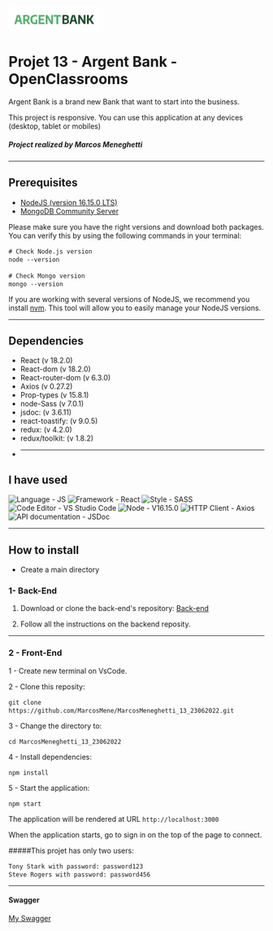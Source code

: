   <img src='../src/assets/argentBankLogo.png' width="180" />  
  
# Projet 13 - Argent Bank - OpenClassrooms

Argent Bank is a brand new Bank that want to start into the business.

This project is responsive. You can use this application at any devices (desktop, tablet or mobiles)

##### Project realized by Marcos Meneghetti

---

## Prerequisites

- [NodeJS (version 16.15.0 LTS)](https://nodejs.org/en/)
- [MongoDB Community Server](https://www.mongodb.com/try/download/community)

Please make sure you have the right versions and download both packages. You can verify this by using the following commands in your terminal:

```
# Check Node.js version
node --version

# Check Mongo version
mongo --version

```

If you are working with several versions of NodeJS, we recommend you install [nvm](https://github.com/nvm-sh/nvm). This tool will allow you to easily manage your NodeJS versions.

---

## Dependencies

- React (v 18.2.0)
- React-dom (v 18.2.0)
- React-router-dom (v 6.3.0)
- Axios (v 0.27.2)
- Prop-types (v 15.8.1)
- node-Sass (v 7.0.1)
- jsdoc: (v 3.6.11)
- react-toastify: (v 9.0.5)
- redux: (v 4.2.0)
- redux/toolkit: (v 1.8.2)
- ***

## I have used

![Language - JS](https://img.shields.io/static/v1?label=Language&message=JS&color=red&style=for-the-badge&logo=javascript) ![Framework - React](https://img.shields.io/static/v1?label=Framework&message=React&color=green&style=for-the-badge&logo=react) ![Style - SASS](https://img.shields.io/static/v1?label=Style&message=SASS&color=orange&style=for-the-badge&logo=sass) ![Code Editor - VS Studio Code](https://img.shields.io/static/v1?label=Code+Editor&message=VS+Studio+Code&color=yellow&style=for-the-badge&logo=Visual+Studio+Code) ![Node - V16.15.0](https://img.shields.io/static/v1?label=Node&message=V16.15.0&color=brown&style=for-the-badge&logo=Node) ![HTTP Client - Axios](https://img.shields.io/static/v1?label=HTTP+Client&message=Axios&color=purple&style=for-the-badge) ![API documentation - JSDoc](https://img.shields.io/static/v1?label=API+documentation&message=JSDoc&color=pink&style=for-the-badge)

---

## How to install

- Create a main directory

### 1- Back-End

1. Download or clone the back-end's repository: [Back-end](https://github.com/OpenClassrooms-Student-Center/Project-10-Bank-API)

2. Follow all the instructions on the backend reposity.

<hr/>

### 2 - Front-End

1 - Create new terminal on VsCode.

2 - Clone this reposity:

```
git clone https://github.com/MarcosMene/MarcosMeneghetti_13_23062022.git
```

3 - Change the directory to:

```
cd MarcosMeneghetti_13_23062022
```

4 - Install dependencies:

```
npm install
```

5 - Start the application:

```
npm start
```

The application will be rendered at URL `http://localhost:3000`

When the application starts, go to sign in on the top of the page to connect.

#####This projet has only two users:

```
Tony Stark with password: password123
Steve Rogers with password: password456
```

<hr/>

#### Swagger

[My Swagger](https://github.com/MarcosMene/MarcosMeneghetti_13_23062022/tree/main/src/swagger)
